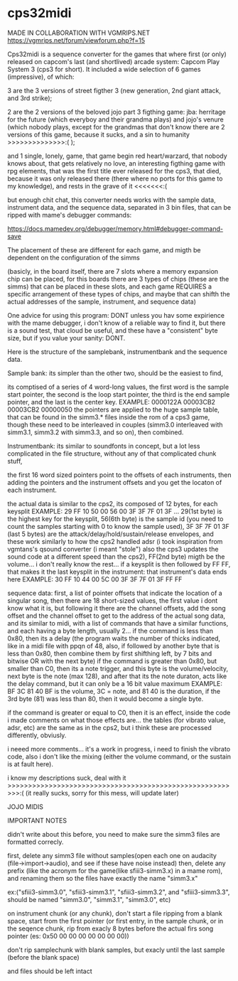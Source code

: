 # cps32midi
MADE IN COLLABORATION WITH VGMRIPS.NET https://vgmrips.net/forum/viewforum.php?f=15

Cps32midi is a sequence converter for the games that where first (or only) released on capcom's last (and shortlived) arcade system:
Capcom Play System 3 (cps3 for short).
It included a wide selection of 6 games (impressive), of which:

3 are the 3 versions of street figther 3 (new generation, 2nd giant attack, and 3rd strike);

2 are the 2 versions of the beloved jojo part 3 figthing game: 
         jba: herritage for the future (which everyboy and their grandma plays)
         and jojo's venure (which nobody plays, except for the grandmas that don't know there are 2 versions of this game, because it sucks, 
         and a sin to humanity >>>>>>>>>>>>>>:(    );

and 1 single, lonely, game, that game begin red heart/warzard, that nobody knows about, that gets relatively no love, 
an interesting figthing game with rpg elements, 
that was the first title ever released for the cps3, that died, 
because it was only released there (there where no ports for this game to my knowledge), 
and rests in the grave of it <<<<<<<:(

but enough chit chat, this converter needs works with the sample data, instrument data, and the sequence data, separated in 3 bin files, that can be ripped with mame's debugger commands:

https://docs.mamedev.org/debugger/memory.html#debugger-command-save

The placement of these are different for each game, and migth be dependent on the configuration of the simms 

(basicly, in the board itself, there are 7 slots where a memory expansion chip can be placed, for this boards there are 3 types of chips (these are the simms) that can be placed in these slots, and each game REQUIRES a specific arrangement of these types of chips, and maybe that can shifth the actual addresses of the sample, instrument, and sequence data)

One advice for using this program: DONT
unless you hav some expirience with the mame debugger, i don't know of a reliable way to find it, but there is a sound test, that cloud be useful, and these have a "consistent" byte size, but if you value your sanity: DONT.

Here is the structure of the samplebank, instrumentbank and the sequence data.

Sample bank:
its simpler than the other two, should be the easiest to find, 

its comptised of a series of 4 word-long values,
the first word is the sample start pointer, the second is the loop start pointer, the third is the end sample pointer, and the last is the center key.
EXAMPLE: 0000122A 00003CB2 00003CB2 00000050
the pointers are applied to the huge sample table, that can be found in the simm3.* files inside the rom of a cps3 game, though these need to be interleaved in couples (simm3.0 interleaved with simm3.1, simm3.2 with simm3.3, and so on), then combined.

Instrumentbank:
its similar to soundfonts in concept, but a lot less complicated in the file structure, without any of that complicated chunk stuff,

the first 16 word sized pointers point to the offsets of each instruments, then adding the pointers and the instrument offsets and you get the locaton of each instrument.

the actual data is similar to the cps2, its composed of 12 bytes, for each keysplit
EXAMPLE: 29 FF 10 50 00 56 00 3F 3F 7F 01 3F ...
29(1st byte) is the highest key for the keysplit, 56(6th byte) is the sample id 
(you need to count the samples starting with 0 to know the sample used), 3F 3F 7F 01 3F (last 5 bytes) are the attack/delay/hold/sustain/release envelopes, and these work similarly to how the cps2 handled adsr (i took inspiration from vgmtans's qsound converter (i meant "stole") 
also the cps3 updates the sound code at a different speed than the cps2), FF(2nd byte) migth be the volume... i don't really know the rest...
if a keysplit is then followed by FF FF, that makes it the last keysplit in the instrument: that instrument's data ends here
EXAMPLE: 30 FF 10 44 00 5C 00 3F 3F 7F 01 3F FF FF

sequence data:
first, a list of pointer offsets that indicate the location of a singular song, then there are 18 short-sized values, 
the first value i dont know what it is, but following it there are the channel offsets, add the song offset and the channel offset to get to the address of the actual song data, 
and its similar to midi, with a list of commands that have a similar functions, and each having a byte length, usually 2...
if the command is less than 0x80, then its a delay 
(the program waits the number of thicks indicated, like in a midi file with ppqn of 48, also, if followed by another byte that is less than 0x80, then combine them by first shifthing left, by 7 bits and bitwise OR with the next byte)
if the command is greater than 0x80, but smaller than C0, then its a note trigger, and this byte is the volume/velocity, next byte is the note (max 128), 
and after that its the note duraton, acts like the delay command, but it can only be a 16 bit value maximum
EXAMPLE: BF 3C 81 40
BF is the volume, 3C = note, and 81 40 is the duration, if the 3rd byte (81) was less than 80,  then it would become a single byte.

if the command is greater or equal to C0, then it is an effect, inside the code i made comments on what those effects are...
the tables (for vibrato value, adsr, etc) are the same as in the cps2, but i think these are processed differently, obviusly.


i neeed more comments...
it's a work in progress, i need to finish the vibrato code, also i don't like the mixing (either the volume command, or the sustain is at fault here).

i know my descriptions suck, 
deal  with it >>>>>>>>>>>>>>>>>>>>>>>>>>>>>>>>>>>>>>>>>>>>>>>>>>>>>>>>>:(
(it really sucks, sorry for this mess, will update later)

JOJO MIDIS















IMPORTANT NOTES

didn't write about this before, you need to make sure the simm3 files are formatted correcly.

first, delete any simm3 file without samples(open each one on audacity (file->import->audio), and see if these have noise instead)
then, delete any prefix (like the acronym for the game(like sfiii3-simm3.x) in a mame rom), and renaming them so the files have exactly the  name "simm3.x"


ex:("sfiii3-simm3.0", "sfiii3-simm3.1", "sfiii3-simm3.2", and "sfiii3-simm3.3", should be named "simm3.0", "simm3.1", "simm3.0", etc)


on instrument chunk (or any chunk), don't start a file ripping from a blank space, start from the first pointer (or first entry, in the sample chunk, or in the seqence chunk, rip from exacly 8 bytes before the actual firs song pointer  (es: 0x50 00 00 00 00 00 00 00))

don't rip samplechunk with blank samples, but exacly until the last sample (before the blank space)


and files should be left intact
